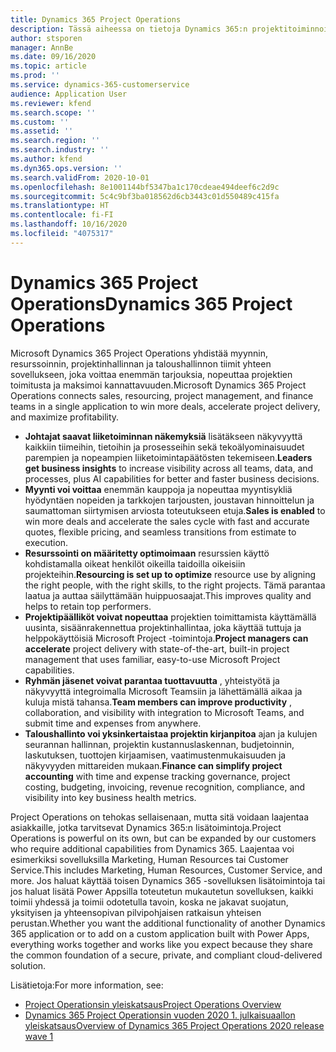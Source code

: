 ```yaml
---
title: Dynamics 365 Project Operations
description: Tässä aiheessa on tietoja Dynamics 365:n projektitoiminnoista.
author: stsporen
manager: AnnBe
ms.date: 09/16/2020
ms.topic: article
ms.prod: ''
ms.service: dynamics-365-customerservice
audience: Application User
ms.reviewer: kfend
ms.search.scope: ''
ms.custom: ''
ms.assetid: ''
ms.search.region: ''
ms.search.industry: ''
ms.author: kfend
ms.dyn365.ops.version: ''
ms.search.validFrom: 2020-10-01
ms.openlocfilehash: 8e1001144bf5347ba1c170cdeae494deef6c2d9c
ms.sourcegitcommit: 5c4c9bf3ba018562d6cb3443c01d550489c415fa
ms.translationtype: HT
ms.contentlocale: fi-FI
ms.lasthandoff: 10/16/2020
ms.locfileid: "4075317"
---
```

# <a name="dynamics-365-project-operations"></a><span data-ttu-id="30f07-103">Dynamics 365 Project Operations</span><span class="sxs-lookup"><span data-stu-id="30f07-103">Dynamics 365 Project Operations</span></span>

<span data-ttu-id="30f07-104">Microsoft Dynamics 365 Project Operations yhdistää myynnin, resurssoinnin, projektinhallinnan ja taloushallinnon tiimit yhteen sovellukseen, joka voittaa enemmän tarjouksia, nopeuttaa projektien toimitusta ja maksimoi kannattavuuden.</span><span class="sxs-lookup"><span data-stu-id="30f07-104">Microsoft Dynamics 365 Project Operations connects sales, resourcing, project management, and finance teams in a single application to win more deals, accelerate project delivery, and maximize profitability.</span></span>

-   <span data-ttu-id="30f07-105">**Johtajat saavat liiketoiminnan näkemyksiä** lisätäkseen näkyvyyttä kaikkiin tiimeihin, tietoihin ja prosesseihin sekä tekoälyominaisuudet parempien ja nopeampien liiketoimintapäätösten tekemiseen.</span><span class="sxs-lookup"><span data-stu-id="30f07-105">**Leaders get business insights** to increase visibility across all teams, data, and processes, plus AI capabilities for better and faster business decisions.</span></span>
-   <span data-ttu-id="30f07-106">**Myynti voi voittaa** enemmän kauppoja ja nopeuttaa myyntisykliä hyödyntäen nopeiden ja tarkkojen tarjousten, joustavan hinnoittelun ja saumattoman siirtymisen arviosta toteutukseen etuja.</span><span class="sxs-lookup"><span data-stu-id="30f07-106">**Sales is enabled** to win more deals and accelerate the sales cycle with fast and accurate quotes, flexible pricing, and seamless transitions from estimate to execution.</span></span>
-   <span data-ttu-id="30f07-107">**Resurssointi on määritetty optimoimaan** resurssien käyttö kohdistamalla oikeat henkilöt oikeilla taidoilla oikeisiin projekteihin.</span><span class="sxs-lookup"><span data-stu-id="30f07-107">**Resourcing is set up to optimize** resource use by aligning the right people, with the right skills, to the right projects.</span></span> <span data-ttu-id="30f07-108">Tämä parantaa laatua ja auttaa säilyttämään huippuosaajat.</span><span class="sxs-lookup"><span data-stu-id="30f07-108">This improves quality and helps to retain top performers.</span></span>
-   <span data-ttu-id="30f07-109">**Projektipäälliköt voivat nopeuttaa** projektien toimittamista käyttämällä uusinta, sisäänrakennettua projektinhallintaa, joka käyttää tuttuja ja helppokäyttöisiä Microsoft Project -toimintoja.</span><span class="sxs-lookup"><span data-stu-id="30f07-109">**Project managers can accelerate** project delivery with state-of-the-art, built-in project management that uses familiar, easy-to-use Microsoft Project capabilities.</span></span>
-   <span data-ttu-id="30f07-110">**Ryhmän jäsenet voivat parantaa tuottavuutta** , yhteistyötä ja näkyvyyttä integroimalla Microsoft Teamsiin ja lähettämällä aikaa ja kuluja mistä tahansa.</span><span class="sxs-lookup"><span data-stu-id="30f07-110">**Team members can improve productivity** , collaboration, and visibility with integration to Microsoft Teams, and submit time and expenses from anywhere.</span></span>
-   <span data-ttu-id="30f07-111">**Taloushallinto voi yksinkertaistaa projektin kirjanpitoa** ajan ja kulujen seurannan hallinnan, projektin kustannuslaskennan, budjetoinnin, laskutuksen, tuottojen kirjaamisen, vaatimustenmukaisuuden ja näkyvyyden mittareiden mukaan.</span><span class="sxs-lookup"><span data-stu-id="30f07-111">**Finance can simplify project accounting** with time and expense tracking governance, project costing, budgeting, invoicing, revenue recognition, compliance, and visibility into key business health metrics.</span></span>

<span data-ttu-id="30f07-112">Project Operations on tehokas sellaisenaan, mutta sitä voidaan laajentaa asiakkaille, jotka tarvitsevat Dynamics 365:n lisätoimintoja.</span><span class="sxs-lookup"><span data-stu-id="30f07-112">Project Operations is powerful on its own, but can be expanded by our customers who require additional capabilities from Dynamics 365.</span></span> <span data-ttu-id="30f07-113">Laajentaa voi esimerkiksi sovelluksilla Marketing, Human Resources tai Customer Service.</span><span class="sxs-lookup"><span data-stu-id="30f07-113">This includes Marketing, Human Resources, Customer Service, and more.</span></span> <span data-ttu-id="30f07-114">Jos haluat käyttää toisen Dynamics 365 -sovelluksen lisätoimintoja tai jos haluat lisätä Power Appsilla toteutetun mukautetun sovelluksen, kaikki toimii yhdessä ja toimii odotetulla tavoin, koska ne jakavat suojatun, yksityisen ja yhteensopivan pilvipohjaisen ratkaisun yhteisen perustan.</span><span class="sxs-lookup"><span data-stu-id="30f07-114">Whether you want the additional functionality of another Dynamics 365 application or to add on a custom application built with Power Apps, everything works together and works like you expect because they share the common foundation of a secure, private, and compliant cloud-delivered solution.</span></span>

<span data-ttu-id="30f07-115">Lisätietoja:</span><span class="sxs-lookup"><span data-stu-id="30f07-115">For more information, see:</span></span>

- [<span data-ttu-id="30f07-116">Project Operationsin yleiskatsaus</span><span class="sxs-lookup"><span data-stu-id="30f07-116">Project Operations Overview</span></span>](https://dynamics.microsoft.com/en-us/project-operations/overview/)
- [<span data-ttu-id="30f07-117">Dynamics 365 Project Operationsin vuoden 2020 1. julkaisuaallon yleiskatsaus</span><span class="sxs-lookup"><span data-stu-id="30f07-117">Overview of Dynamics 365 Project Operations 2020 release wave 1</span></span>](https://docs.microsoft.com/dynamics365-release-plan/2020wave1/dynamics365-project-operations/)

